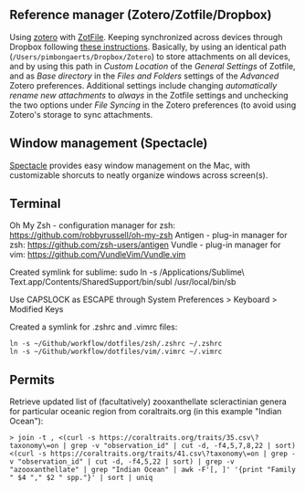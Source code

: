 ## Reference manager (Zotero/Zotfile/Dropbox)
Using [zotero](https://www.zotero.org/) with [ZotFile](http://zotfile.com/). Keeping synchronized across devices through Dropbox following [these instructions](http://islamicate-dh.github.io/2016-05-27-set-up-zotero-between-multiple-computers/). Basically, by using an identical path (`/Users/pimbongaerts/Dropbox/Zotero`) to store attachments on all devices, and by using this path in *Custom Location* of the *General Settings* of Zotfile, and as *Base directory* in the *Files and Folders* settings of the *Advanced* Zotero preferences. Additional settings include changing *automatically rename new attachments* to *always* in the Zotfile settings and unchecking the two options under *File Syncing* in the Zotero preferences (to avoid using Zotero's storage to sync attachments.

## Window management (Spectacle)
[Spectacle](https://github.com/eczarny/spectacle) provides easy window management on the Mac, with customizable shorcuts to neatly organize windows across screen(s).

## Terminal
Oh My Zsh - configuration manager for zsh: https://github.com/robbyrussell/oh-my-zsh
Antigen - plug-in manager for zsh: https://github.com/zsh-users/antigen
Vundle - plug-in manager for vim: https://github.com/VundleVim/Vundle.vim

Created symlink for sublime:
sudo ln -s /Applications/Sublime\ Text.app/Contents/SharedSupport/bin/subl /usr/local/bin/sb

Use CAPSLOCK as ESCAPE through System Preferences > Keyboard > Modified Keys

Created a symlink for .zshrc and .vimrc files:

```shell
ln -s ~/Github/workflow/dotfiles/zsh/.zshrc ~/.zshrc
ln -s ~/Github/workflow/dotfiles/vim/.vimrc ~/.vimrc
```

## Permits

Retrieve updated list of (facultatively) zooxanthellate scleractinian genera for particular oceanic region from coraltraits.org (in this example "Indian Ocean"):

```shell
> join -t , <(curl -s https://coraltraits.org/traits/35.csv\?taxonomy\=on | grep -v "observation_id" | cut -d, -f4,5,7,8,22 | sort) <(curl -s https://coraltraits.org/traits/41.csv\?taxonomy\=on | grep -v "observation_id" | cut -d, -f4,5,22 | sort) | grep -v "azooxanthellate" | grep "Indian Ocean" | awk -F'[, ]' '{print "Family " $4 "," $2 " spp."}' | sort | uniq
```

